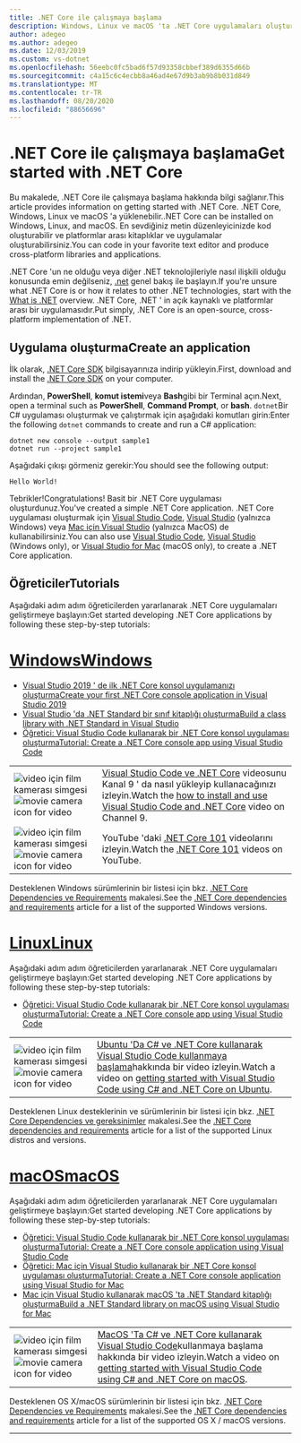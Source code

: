 ```yaml
---
title: .NET Core ile çalışmaya başlama
description: Windows, Linux ve macOS 'ta .NET Core uygulamaları oluşturmayı öğrenmek için kaynakları bulun.
author: adegeo
ms.author: adegeo
ms.date: 12/03/2019
ms.custom: vs-dotnet
ms.openlocfilehash: 56eebc0fc5bad6f57d93358cbbef389d6355d66b
ms.sourcegitcommit: c4a15c6c4ecbb8a46ad4e67d9b3ab9b8b031d849
ms.translationtype: MT
ms.contentlocale: tr-TR
ms.lasthandoff: 08/20/2020
ms.locfileid: "88656696"
---
```

# <a name="get-started-with-net-core"></a><span data-ttu-id="9c3a2-103">.NET Core ile çalışmaya başlama</span><span class="sxs-lookup"><span data-stu-id="9c3a2-103">Get started with .NET Core</span></span>

<span data-ttu-id="9c3a2-104">Bu makalede, .NET Core ile çalışmaya başlama hakkında bilgi sağlanır.</span><span class="sxs-lookup"><span data-stu-id="9c3a2-104">This article provides information on getting started with .NET Core.</span></span> <span data-ttu-id="9c3a2-105">.NET Core, Windows, Linux ve macOS 'a yüklenebilir.</span><span class="sxs-lookup"><span data-stu-id="9c3a2-105">.NET Core can be installed on Windows, Linux, and macOS.</span></span> <span data-ttu-id="9c3a2-106">En sevdiğiniz metin düzenleyicinizde kod oluşturabilir ve platformlar arası kitaplıklar ve uygulamalar oluşturabilirsiniz.</span><span class="sxs-lookup"><span data-stu-id="9c3a2-106">You can code in your favorite text editor and produce cross-platform libraries and applications.</span></span>

<span data-ttu-id="9c3a2-107">.NET Core 'un ne olduğu veya diğer .NET teknolojileriyle nasıl ilişkili olduğu konusunda emin değilseniz, [.net](https://dotnet.microsoft.com/learn/dotnet/what-is-dotnet) genel bakış ile başlayın.</span><span class="sxs-lookup"><span data-stu-id="9c3a2-107">If you're unsure what .NET Core is or how it relates to other .NET technologies, start with the [What is .NET](https://dotnet.microsoft.com/learn/dotnet/what-is-dotnet) overview.</span></span> <span data-ttu-id="9c3a2-108">.NET Core, .NET ' in açık kaynaklı ve platformlar arası bir uygulamasıdır.</span><span class="sxs-lookup"><span data-stu-id="9c3a2-108">Put simply, .NET Core is an open-source, cross-platform implementation of .NET.</span></span>

## <a name="create-an-application"></a><span data-ttu-id="9c3a2-109">Uygulama oluşturma</span><span class="sxs-lookup"><span data-stu-id="9c3a2-109">Create an application</span></span>

<span data-ttu-id="9c3a2-110">İlk olarak, [.NET Core SDK](https://dotnet.microsoft.com/download) bilgisayarınıza indirip yükleyin.</span><span class="sxs-lookup"><span data-stu-id="9c3a2-110">First, download and install the [.NET Core SDK](https://dotnet.microsoft.com/download) on your computer.</span></span>

<span data-ttu-id="9c3a2-111">Ardından, **PowerShell**, **komut istemi**veya **Bash**gibi bir Terminal açın.</span><span class="sxs-lookup"><span data-stu-id="9c3a2-111">Next, open a terminal such as **PowerShell**, **Command Prompt**, or **bash**.</span></span> <span data-ttu-id="9c3a2-112">`dotnet`Bir C# uygulaması oluşturmak ve çalıştırmak için aşağıdaki komutları girin:</span><span class="sxs-lookup"><span data-stu-id="9c3a2-112">Enter the following `dotnet` commands to create and run a C# application:</span></span>

```dotnetcli
dotnet new console --output sample1
dotnet run --project sample1
```

<span data-ttu-id="9c3a2-113">Aşağıdaki çıkışı görmeniz gerekir:</span><span class="sxs-lookup"><span data-stu-id="9c3a2-113">You should see the following output:</span></span>

```console
Hello World!
```

<span data-ttu-id="9c3a2-114">Tebrikler!</span><span class="sxs-lookup"><span data-stu-id="9c3a2-114">Congratulations!</span></span> <span data-ttu-id="9c3a2-115">Basit bir .NET Core uygulaması oluşturdunuz.</span><span class="sxs-lookup"><span data-stu-id="9c3a2-115">You've created a simple .NET Core application.</span></span> <span data-ttu-id="9c3a2-116">.NET Core uygulaması oluşturmak için [Visual Studio Code](./tutorials/with-visual-studio-code.md), [Visual Studio](./tutorials/with-visual-studio.md) (yalnızca Windows) veya [Mac için Visual Studio](tutorials/with-visual-studio-mac.md) (yalnızca MacOS) de kullanabilirsiniz.</span><span class="sxs-lookup"><span data-stu-id="9c3a2-116">You can also use [Visual Studio Code](./tutorials/with-visual-studio-code.md), [Visual Studio](./tutorials/with-visual-studio.md) (Windows only), or [Visual Studio for Mac](tutorials/with-visual-studio-mac.md) (macOS only), to create a .NET Core application.</span></span>

## <a name="tutorials"></a><span data-ttu-id="9c3a2-117">Öğreticiler</span><span class="sxs-lookup"><span data-stu-id="9c3a2-117">Tutorials</span></span>

<span data-ttu-id="9c3a2-118">Aşağıdaki adım adım öğreticilerden yararlanarak .NET Core uygulamaları geliştirmeye başlayın:</span><span class="sxs-lookup"><span data-stu-id="9c3a2-118">Get started developing .NET Core applications by following these step-by-step tutorials:</span></span>

<!-- markdownlint-disable MD025 -->

# <a name="windows"></a>[<span data-ttu-id="9c3a2-119">Windows</span><span class="sxs-lookup"><span data-stu-id="9c3a2-119">Windows</span></span>](#tab/windows)

- [<span data-ttu-id="9c3a2-120">Visual Studio 2019 ' de ilk .NET Core konsol uygulamanızı oluşturma</span><span class="sxs-lookup"><span data-stu-id="9c3a2-120">Create your first .NET Core console application in Visual Studio 2019</span></span>](./tutorials/with-visual-studio.md)
- [<span data-ttu-id="9c3a2-121">Visual Studio 'da .NET Standard bir sınıf kitaplığı oluşturma</span><span class="sxs-lookup"><span data-stu-id="9c3a2-121">Build a class library with .NET Standard in Visual Studio</span></span>](./tutorials/library-with-visual-studio.md)
- [<span data-ttu-id="9c3a2-122">Öğretici: Visual Studio Code kullanarak bir .NET Core konsol uygulaması oluşturma</span><span class="sxs-lookup"><span data-stu-id="9c3a2-122">Tutorial: Create a .NET Core console app using Visual Studio Code</span></span>](tutorials/with-visual-studio-code.md)

|   |   |
|---|---|
| <span data-ttu-id="9c3a2-123">![video için film kamerası simgesi](./media/video-icon.png "Nasıl yapılacağını görmek için")</span><span class="sxs-lookup"><span data-stu-id="9c3a2-123">![movie camera icon for video](./media/video-icon.png "Watch a video")</span></span> | <span data-ttu-id="9c3a2-124">[Visual Studio Code ve .NET Core](https://channel9.msdn.com/Blogs/dotnet/Get-started-with-VS-Code-using-CSharp-and-NET-Core/) videosunu Kanal 9 ' da nasıl yükleyip kullanacağınızı izleyin.</span><span class="sxs-lookup"><span data-stu-id="9c3a2-124">Watch the [how to install and use Visual Studio Code and .NET Core](https://channel9.msdn.com/Blogs/dotnet/Get-started-with-VS-Code-using-CSharp-and-NET-Core/) video on Channel 9.</span></span> |
| <span data-ttu-id="9c3a2-125">![video için film kamerası simgesi](./media/video-icon.png "Nasıl yapılacağını görmek için")</span><span class="sxs-lookup"><span data-stu-id="9c3a2-125">![movie camera icon for video](./media/video-icon.png "Watch a video")</span></span> | <span data-ttu-id="9c3a2-126">YouTube 'daki [.NET Core 101](https://www.youtube.com/playlist?list=PLdo4fOcmZ0oWoazjhXQzBKMrFuArxpW80) videolarını izleyin.</span><span class="sxs-lookup"><span data-stu-id="9c3a2-126">Watch the [.NET Core 101](https://www.youtube.com/playlist?list=PLdo4fOcmZ0oWoazjhXQzBKMrFuArxpW80) videos on YouTube.</span></span> |

<span data-ttu-id="9c3a2-127">Desteklenen Windows sürümlerinin bir listesi için bkz. [.NET Core Dependencies ve Requirements](install/dependencies.md?pivots=os-windows) makalesi.</span><span class="sxs-lookup"><span data-stu-id="9c3a2-127">See the [.NET Core dependencies and requirements](install/dependencies.md?pivots=os-windows) article for a list of the supported Windows versions.</span></span>

# <a name="linux"></a>[<span data-ttu-id="9c3a2-128">Linux</span><span class="sxs-lookup"><span data-stu-id="9c3a2-128">Linux</span></span>](#tab/linux)

<span data-ttu-id="9c3a2-129">Aşağıdaki adım adım öğreticilerden yararlanarak .NET Core uygulamaları geliştirmeye başlayın:</span><span class="sxs-lookup"><span data-stu-id="9c3a2-129">Get started developing .NET Core applications by following these step-by-step tutorials:</span></span>

- [<span data-ttu-id="9c3a2-130">Öğretici: Visual Studio Code kullanarak bir .NET Core konsol uygulaması oluşturma</span><span class="sxs-lookup"><span data-stu-id="9c3a2-130">Tutorial: Create a .NET Core console app using Visual Studio Code</span></span>](tutorials/with-visual-studio-code.md)

|   |   |
|---|---|
| <span data-ttu-id="9c3a2-131">![video için film kamerası simgesi](./media/video-icon.png "Nasıl yapılacağını görmek için")</span><span class="sxs-lookup"><span data-stu-id="9c3a2-131">![movie camera icon for video](./media/video-icon.png "Watch a video")</span></span> | <span data-ttu-id="9c3a2-132">[Ubuntu 'Da C# ve .NET Core kullanarak Visual Studio Code kullanmaya başlama](https://channel9.msdn.com/Blogs/dotnet/Get-started-with-VS-Code-Csharp-dotnet-Core-Ubuntu)hakkında bir video izleyin.</span><span class="sxs-lookup"><span data-stu-id="9c3a2-132">Watch a video on [getting started with Visual Studio Code using C# and .NET Core on Ubuntu](https://channel9.msdn.com/Blogs/dotnet/Get-started-with-VS-Code-Csharp-dotnet-Core-Ubuntu).</span></span> |

<span data-ttu-id="9c3a2-133">Desteklenen Linux desteklerinin ve sürümlerinin bir listesi için bkz. [.NET Core Dependencies ve gereksinimler](install/dependencies.md?pivots=os-linux) makalesi.</span><span class="sxs-lookup"><span data-stu-id="9c3a2-133">See the [.NET Core dependencies and requirements](install/dependencies.md?pivots=os-linux) article for a list of the supported Linux distros and versions.</span></span>

# <a name="macos"></a>[<span data-ttu-id="9c3a2-134">macOS</span><span class="sxs-lookup"><span data-stu-id="9c3a2-134">macOS</span></span>](#tab/macos)

<span data-ttu-id="9c3a2-135">Aşağıdaki adım adım öğreticilerden yararlanarak .NET Core uygulamaları geliştirmeye başlayın:</span><span class="sxs-lookup"><span data-stu-id="9c3a2-135">Get started developing .NET Core applications by following these step-by-step tutorials:</span></span>

- [<span data-ttu-id="9c3a2-136">Öğretici: Visual Studio Code kullanarak bir .NET Core konsol uygulaması oluşturma</span><span class="sxs-lookup"><span data-stu-id="9c3a2-136">Tutorial: Create a .NET Core console application using Visual Studio Code</span></span>](tutorials/with-visual-studio-code.md)
- [<span data-ttu-id="9c3a2-137">Öğretici: Mac için Visual Studio kullanarak bir .NET Core konsol uygulaması oluşturma</span><span class="sxs-lookup"><span data-stu-id="9c3a2-137">Tutorial: Create a .NET Core console application using Visual Studio for Mac</span></span>](tutorials/with-visual-studio-mac.md)
- [<span data-ttu-id="9c3a2-138">Mac için Visual Studio kullanarak macOS 'ta .NET Standard kitaplığı oluşturma</span><span class="sxs-lookup"><span data-stu-id="9c3a2-138">Build a .NET Standard library on macOS using Visual Studio for Mac</span></span>](tutorials/library-with-visual-studio-mac.md)

|   |   |
|---|---|
| <span data-ttu-id="9c3a2-139">![video için film kamerası simgesi](media/video-icon.png "Nasıl yapılacağını görmek için")</span><span class="sxs-lookup"><span data-stu-id="9c3a2-139">![movie camera icon for video](media/video-icon.png "Watch a video")</span></span> | <span data-ttu-id="9c3a2-140">[MacOS 'Ta C# ve .NET Core kullanarak Visual Studio Code](https://channel9.msdn.com/Blogs/dotnet/Get-started-VSCode-NET-Core-Mac)kullanmaya başlama hakkında bir video izleyin.</span><span class="sxs-lookup"><span data-stu-id="9c3a2-140">Watch a video on [getting started with Visual Studio Code using C# and .NET Core on macOS](https://channel9.msdn.com/Blogs/dotnet/Get-started-VSCode-NET-Core-Mac).</span></span> |

<span data-ttu-id="9c3a2-141">Desteklenen OS X/macOS sürümlerinin bir listesi için bkz. [.NET Core Dependencies ve Requirements](install/dependencies.md?pivots=os-macos) makalesi.</span><span class="sxs-lookup"><span data-stu-id="9c3a2-141">See the [.NET Core dependencies and requirements](install/dependencies.md?pivots=os-macos) article for a list of the supported OS X / macOS versions.</span></span>

---
